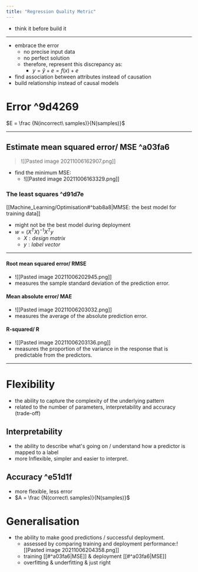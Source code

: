 ```yaml
---
title: "Regression Quality Metric"
---
```

- think it before build it
***
- embrace the error
	- no precise input data 
	- no perfect solution
	- therefore, represent this discrepancy as:
		- $y = \hat{y}+e  = f(x)+e$
- find association between attributes instead of causation
- build relationship instead of causal models

# Error ^9d4269

$E = \frac {N(incorrect\ samples)}{N(samples)}$
***
## Estimate mean squared error/ MSE ^a03fa6

> ![[Pasted image 20211006162907.png]] 
- find the minimum MSE:
	- ![[Pasted image 20211006163329.png]]

### The least squares ^d91d7e

[[Machine_Learning/Optimisation#^bab8a8|MMSE: the best model for training data]]
- might not be the best model during deployment
- $w =(X^TX)^{-1}X^Ty$
	-	$X: design\ matrix$
	-	$y: label\ vector$



***
#### Root mean squared error/ RMSE
-  ![[Pasted image 20211006202945.png]]
- measures the sample standard deviation of the prediction error.

#### Mean absolute error/ MAE
- ![[Pasted image 20211006203032.png]]
- measures the average of the absolute prediction error.

#### R-squared/ R
- ![[Pasted image 20211006203136.png]]
-  measures the proportion of the variance in the response that is predictable from the predictors.
***
# Flexibility
- the ability to capture the complexity of the underlying pattern
- related to the number of parameters, interpretability and accuracy (trade-off)	

## Interpretability
- the ability to describe what's going on / understand how a predictor is mapped to a label
 - more Inflexible, simpler and easier to interpret.
## Accuracy ^e51d1f
- more flexible, less error
- $A = \frac {N(correct\ samples)}{N(samples)}$
# Generalisation
- the ability to make good predictions / successful deployment.
	- assessed by comparing training and deployment performance:![[Pasted image 20211006204358.png]]
	- training [[#^a03fa6|MSE]] & deployment [[#^a03fa6|MSE]]
	- overfitting & underfitting & just right

